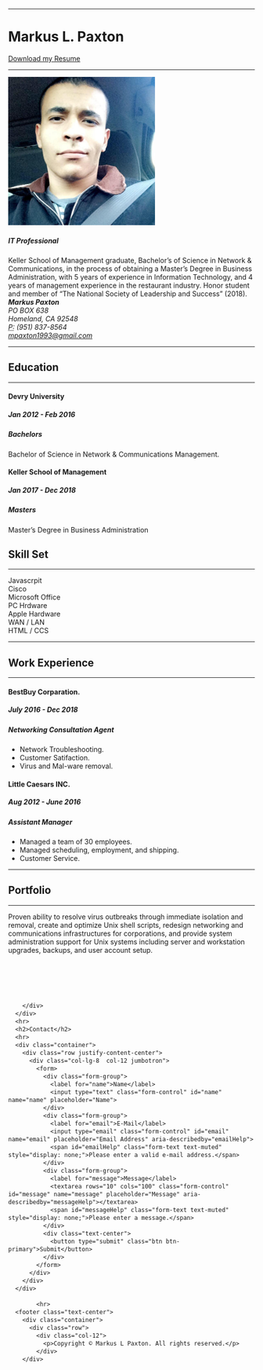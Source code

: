 <html lang="en">
  <head>
    <meta charset="utf-8">
    <meta http-equiv="X-UA-Compatible" content="IE=edge">
    <meta name="viewport" content="width=device-width, initial-scale=1">
    <title>Bootstrap Resume Page Template</title>
    <!-- Bootstrap -->
    <link href="css/bootstrap-4.0.0.css" rel="stylesheet">
  </head>
  <body>
<div class="container">
  <hr>
      <div class="row">
        <div class="col-6">
          <h1>Markus L. Paxton</h1>
        </div>
        <div class="col-6">
          <p class="text-right"><a href="">Download my Resume</a></p>
        </div>
      </div>
      <hr>
      <div class="row">
        <div class="col-md-8 col-sm-12 col-lg-12">
          <div class="media">
            <img src="images/15420998_1195455033825684_1152670594741810338_n.jpg" alt="Generic placeholder image" width="300" height="302" class="mr-3 rounded">
            <div class="media-body">
              <h5 class="mt-0">IT Professional</h5>
              Keller School of Management graduate, Bachelor’s of Science in Network & Communications, in the process of obtaining a Master’s Degree in Business Administration, with 5 years of experience in Information Technology, and 4 years of management experience in the restaurant industry. Honor student and member of “The National Society of Leadership and Success” (2018).		 
            </div>
          </div>
        </div>
        <div class="col-md-4 col-sm-12 col-lg-7">
          <div class="row justify-content-md-around m-1">
            <address>
            <strong>Markus Paxton</strong><br>
PO BOX 638<br>
Homeland, CA 92548<br>
<abbr title="Phone">P:</abbr> (951) 837-8564<br>
<a href="mailto:#">mpaxton1993@gmail.com</a>
            </address>
          </div>
        </div>
      </div>
      <hr>
      <div class="row">
        <div class="col-md-6 col-sm-12">
          <h2>Education</h2>
          <hr>
          <div class="row">
            <div class="col-6">
              <h4>Devry University</h4>
            </div>
            <div class="col-6">
              <h5 class="text-right"><span aria-hidden="true"></span> Jan 2012 - Feb 2016</h5>
            </div>
          </div>
          <h5><span class="badge badge-secondary">Bachelors</span></h5>
          <p>Bachelor of Science in Network & Communications Management.</p>
          <div class="row">
            <div class="col-6">
              <h4>Keller School of Management</h4>
            </div>
            <div class="col-6">
              <h5 class="text-right"><span aria-hidden="true"></span> Jan 2017 - Dec 2018</h5>
            </div>
          </div>
          <h5><span class="badge badge-secondary">Masters</span></h5>
          <p>Master’s Degree in Business Administration</p>
        </div>
        <div class="col-md-6 col-sm-12">
          <h2>Skill Set</h2>
          <hr>
          <div class="progress mt-4">
            <div class="progress-bar bg-success" role="progressbar" aria-valuenow="85" aria-valuemin="0" aria-valuemax="80" style="width: 100%"> Javascrpit</div>
          </div>
          <div class="progress mt-4">
            <div class="progress-bar bg-success" role="progressbar" aria-valuenow="100" aria-valuemin="0" aria-valuemax="100" style="width: 80%"> Cisco</div>
          </div>
          <div class="progress mt-4">
            <div class="progress-bar bg-success" role="progressbar" aria-valuenow="70" aria-valuemin="0" aria-valuemax="100" style="width: 90%"> Microsoft Office</div>
          </div>
          <div class="progress mt-4">
            <div class="progress-bar bg-info" role="progressbar" aria-valuenow="60" aria-valuemin="0" aria-valuemax="100" style="width: 90%"> PC Hrdware</div>
          </div>
          <div class="progress mt-4">
            <div class="progress-bar bg-warning" role="progressbar" aria-valuenow="55" aria-valuemin="0" aria-valuemax="100" style="width: 85%"> Apple Hardware</div>
          </div>
          <div class="progress mt-4">
            <div class="progress-bar bg-danger" role="progressbar" aria-valuenow="50" aria-valuemin="0" aria-valuemax="100" style="width: 85%"> WAN / LAN</div>
          </div>
          <div class="progress mt-4">
            <div class="progress-bar bg-danger" role="progressbar" aria-valuenow="50" aria-valuemin="0" aria-valuemax="100" style="width: 83%"> HTML / CCS</div>
          </div>
        </div>
      </div>
      <hr>
      <h2>Work Experience</h2>
      <hr>
      <div class="row">
        <div class="col-md-6 col-sm-12">
          <div class="row">
            <div class="col-5">
              <h4>BestBuy Corparation.</h4>
            </div>
            <div class="col-6">
              <h5 class="text-right"><span aria-hidden="true"></span> July 2016 - Dec 2018</h5>
            </div>
          </div>
          <h5><span class="badge badge-secondary">Networking Consultation Agent</span></h5>
          <p></p>
          <ul>
            <li>Network Troubleshooting.</li>
            <li>Customer Satifaction.</li>
            <li>Virus and Mal-ware removal.</li>
          </ul>
        </div>
        <div class="col-md-6 col-sm-12">
          <div class="row">
            <div class="col-5">
              <h4>Little Caesars INC.</h4>
            </div>
            <div class="col-6">
              <h5 class="text-right"><span aria-hidden="true"></span> Aug 2012 - June 2016</h5>
            </div>
          </div>
          <h5><span class="badge badge-secondary">Assistant Manager</span></h5>
          <p></p>
          <ul>
            <li>Managed a team of 30 employees.</li>
            <li>Managed scheduling, employment, and shipping.</li>
            <li>Customer Service.</li>
          </ul>
        </div>
      </div>
      <hr>
      <h2>Portfolio</h2>
      <hr>
  <p>Proven ability to resolve virus outbreaks through immediate isolation and removal, create and optimize Unix shell scripts, redesign networking and communications infrastructures for corporations, and provide system administration support for Unix systems including server and workstation upgrades, backups, and user account setup.
</p>
      <div class="container">
<div class="row text-center">
          <div class="col-sm-4 col-12 p-0"><img class="img-thumbnail"  src="https://user-images.githubusercontent.com/39105905/40589964-bd8e7d30-61ab-11e8-95e9-43223f3b8d33.PNG" alt=""></div>
          <div class="col-sm-4 col-12 p-0"><img class="img-thumbnail"  src="https://user-images.githubusercontent.com/39105905/41205721-8b4f6fc0-6cad-11e8-95ef-f77304936e06.PNG" alt=""></div>
          <div class="col-sm-4 col-12 p-0"><img class="img-thumbnail"  src="https://user-images.githubusercontent.com/39105905/40890112-b8b564e8-6725-11e8-9552-1cc80055a29e.PNG" alt=""></div>
          <div class="col-sm-4 col-12 p-0"><img class="img-thumbnail"  src="https://user-images.githubusercontent.com/39105905/40589961-b9857810-61ab-11e8-961e-8935145a237f.PNG" alt=""></div>
     </div>

        </div>
      </div>
      <hr>
      <h2>Contact</h2>
      <hr>
      <div class="container">
        <div class="row justify-content-center">
          <div class="col-lg-8  col-12 jumbotron">
            <form>
              <div class="form-group">
                <label for="name">Name</label>
                <input type="text" class="form-control" id="name" name="name" placeholder="Name">
              </div>
              <div class="form-group">
                <label for="email">E-Mail</label>
                <input type="email" class="form-control" id="email" name="email" placeholder="Email Address" aria-describedby="emailHelp">
                <span id="emailHelp" class="form-text text-muted" style="display: none;">Please enter a valid e-mail address.</span>
              </div>
              <div class="form-group">
                <label for="message">Message</label>
                <textarea rows="10" cols="100" class="form-control" id="message" name="message" placeholder="Message" aria-describedby="messageHelp"></textarea>
                <span id="messageHelp" class="form-text text-muted" style="display: none;">Please enter a message.</span>
              </div>
              <div class="text-center">
                <button type="submit" class="btn btn-primary">Submit</button>
              </div>
            </form>
          </div>
        </div>
      </div>
     
            <hr>
      <footer class="text-center">
        <div class="container">
          <div class="row">
            <div class="col-12">
              <p>Copyright © Markus L Paxton. All rights reserved.</p>
            </div>
        </div>
  </div>
    <!-- jQuery (necessary for Bootstrap's JavaScript plugins) -->
    <script src="js/jquery-3.2.1.min.js"></script>
    <!-- Include all compiled plugins (below), or include individual files as needed -->
    <script src="js/popper.min.js"></script>
    <script src="js/bootstrap-4.0.0.js"></script>
